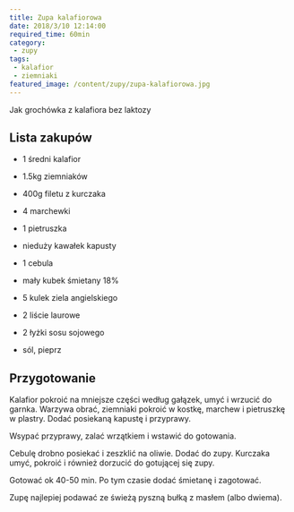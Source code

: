 ```yaml
---
title: Zupa kalafiorowa
date: 2018/3/10 12:14:00
required_time: 60min
category:
 - zupy
tags:
 - kalafior
 - ziemniaki
featured_image: /content/zupy/zupa-kalafiorowa.jpg
---
```


Jak grochówka z kalafiora bez laktozy

<!-- more -->

## Lista zakupów

- 1 średni kalafior
- 1.5kg ziemniaków
- 400g filetu z kurczaka
- 4 marchewki
- 1 pietruszka
- nieduży kawałek kapusty
- 1 cebula
- mały kubek śmietany 18%

- 5 kulek ziela angielskiego
- 2 liście laurowe
- 2 łyżki sosu sojowego
- sól, pieprz

## Przygotowanie

Kalafior pokroić na mniejsze części według gałązek, umyć i wrzucić do garnka.
Warzywa obrać, ziemniaki pokroić w kostkę, marchew i pietruszkę w plastry.
Dodać posiekaną kapustę i przyprawy.

Wsypać przyprawy, zalać wrzątkiem i wstawić do gotowania.

Cebulę drobno posiekać i zeszklić na oliwie. Dodać do zupy.
Kurczaka umyć, pokroić i również dorzucić do gotującej się zupy.

Gotować ok 40-50 min. Po tym czasie dodać śmietanę i zagotować.

Zupę najlepiej podawać ze świeżą pyszną bułką z masłem (albo dwiema).
